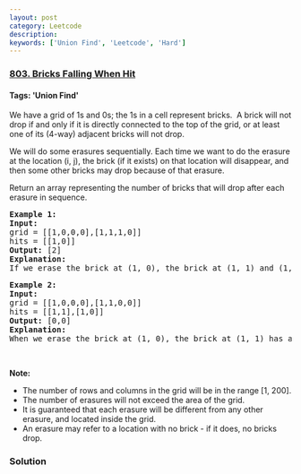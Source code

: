 ```yaml
---
layout: post
category: Leetcode
description: 
keywords: ['Union Find', 'Leetcode', 'Hard']
---
```

### [803. Bricks Falling When Hit](https://leetcode.com/problems/bricks-falling-when-hit)

#### Tags: 'Union Find'

<div class="content__u3I1 question-content__JfgR"><div><p>We have a grid of 1s and 0s; the 1s in a cell represent bricks.  A brick will not drop if and only if it is directly connected to the top of the grid, or at least one of its (4-way) adjacent bricks will not drop.</p>
<p>We will do some erasures sequentially. Each time we want to do the erasure at the location (i, j), the brick (if it exists) on that location will disappear, and then some other bricks may drop because of that erasure.</p>
<p>Return an array representing the number of bricks that will drop after each erasure in sequence.</p>
<pre><strong>Example 1:</strong>
<strong>Input:</strong> 
grid = [[1,0,0,0],[1,1,1,0]]
hits = [[1,0]]
<strong>Output:</strong> [2]
<strong>Explanation: </strong>
If we erase the brick at (1, 0), the brick at (1, 1) and (1, 2) will drop. So we should return 2.</pre>
<pre><strong>Example 2:</strong>
<strong>Input:</strong> 
grid = [[1,0,0,0],[1,1,0,0]]
hits = [[1,1],[1,0]]
<strong>Output:</strong> [0,0]
<strong>Explanation: </strong>
When we erase the brick at (1, 0), the brick at (1, 1) has already disappeared due to the last move. So each erasure will cause no bricks dropping.  Note that the erased brick (1, 0) will not be counted as a dropped brick.</pre>
<p> </p>
<p><strong>Note:</strong></p>
<ul>
<li>The number of rows and columns in the grid will be in the range [1, 200].</li>
<li>The number of erasures will not exceed the area of the grid.</li>
<li>It is guaranteed that each erasure will be different from any other erasure, and located inside the grid.</li>
<li>An erasure may refer to a location with no brick - if it does, no bricks drop.</li>
</ul>
</div></div>

### Solution
